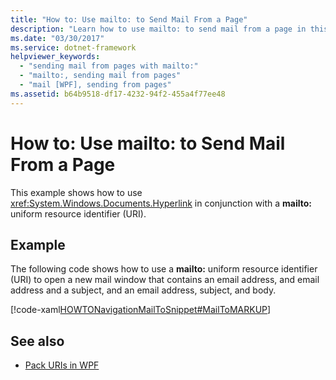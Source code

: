 ```yaml
---
title: "How to: Use mailto: to Send Mail From a Page"
description: "Learn how to use mailto: to send mail from a page in this article, by means of an included code example in XAML."
ms.date: "03/30/2017"
ms.service: dotnet-framework
helpviewer_keywords: 
  - "sending mail from pages with mailto:"
  - "mailto:, sending mail from pages"
  - "mail [WPF], sending from pages"
ms.assetid: b64b9518-df17-4232-94f2-455a4f77ee48
---
```

# How to: Use mailto: to Send Mail From a Page

This example shows how to use <xref:System.Windows.Documents.Hyperlink> in conjunction with a **mailto:** uniform resource identifier (URI).  
  
## Example  

 The following code shows how to use a **mailto:** uniform resource identifier (URI) to open a new mail window that contains an email address, and email address and a subject, and an email address, subject, and body.  
  
 [!code-xaml[HOWTONavigationMailToSnippet#MailToMARKUP](~/samples/snippets/csharp/VS_Snippets_Wpf/HOWTONavigationMailToSnippet/CS/HomePage.xaml#mailtomarkup)]  
  
## See also

- [Pack URIs in WPF](pack-uris-in-wpf.md)
